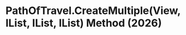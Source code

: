 # PathOfTravel.CreateMultiple(View, IList<XYZ>, IList<XYZ>, IList<PathOfTravelCalculationStatus>) Method (2026)

﻿